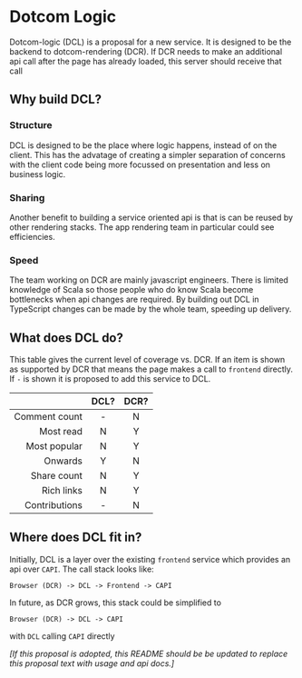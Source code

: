 # Dotcom Logic

Dotcom-logic (DCL) is a proposal for a new service. It is designed to be the backend to dotcom-rendering (DCR). If DCR needs to make an additional api call after the page has already loaded, this server should receive that call

## Why build DCL?

### Structure

DCL is designed to be the place where logic happens, instead of on the client. This has the advatage of creating a simpler separation of concerns with the client code being more focussed on presentation and less on business logic.

### Sharing

Another benefit to building a service oriented api is that is can be reused by other rendering stacks. The app rendering team in particular could see efficiencies.

### Speed

The team working on DCR are mainly javascript engineers. There is limited knowledge of Scala so those people who do know Scala become bottlenecks when api changes are required. By building out DCL in TypeScript changes can be made by the whole team, speeding up delivery.

## What does DCL do?

This table gives the current level of coverage vs. DCR. If an item is shown as supported by DCR that means the page makes a call to `frontend` directly. If `-` is shown it is proposed to add this service to DCL.

|               | DCL? | DCR? |
| ------------: | :--: | :--: |
| Comment count |  -   |  N   |
|     Most read |  N   |  Y   |
|  Most popular |  N   |  Y   |
|       Onwards |  Y   |  N   |
|   Share count |  N   |  Y   |
|    Rich links |  N   |  Y   |
| Contributions |  -   |  N   |

## Where does DCL fit in?

Initially, DCL is a layer over the existing `frontend` service which provides an api over `CAPI`. The call stack looks like:

```
Browser (DCR) -> DCL -> Frontend -> CAPI
```

In future, as DCR grows, this stack could be simplified to

```
Browser (DCR) -> DCL -> CAPI
```

with `DCL` calling `CAPI` directly

_[If this proposal is adopted, this README should be be updated to replace this proposal text with usage and api docs.]_
